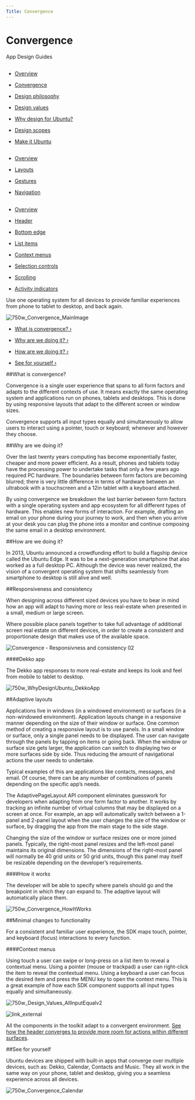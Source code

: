 ```yaml
---
Title: Convergence
---
```


# Convergence

App Design Guides


##


-  [Overview](/apps/design/get-started/)

-  [Convergence](/apps/design/get-started/convergence)

-  [Design philosophy](/apps/design/get-started/design-philosophy)

-  [Design values](/apps/design/get-started/design-values)

-  [Why design for Ubuntu?](/apps/design/get-started/why-design-for-ubuntu)

-  [Design scopes](/apps/design/get-started/design-scopes)

-  [Make it Ubuntu](/apps/design/get-started/make-it-ubuntu)


##


-  [Overview](/apps/design/patterns/)

-  [Layouts](/apps/design/patterns/layouts)

-  [Gestures](/apps/design/patterns/gestures)

-  [Navigation](/apps/design/patterns/navigation)


##


-  [Overview](/apps/design/building-blocks/)

-  [Header](/apps/design/building-blocks/header)

-  [Bottom edge](/apps/design/building-blocks/bottom-edge)

-  [List items](/apps/design/building-blocks/list-items)

-  [Context menus](/apps/design/building-blocks/context-menus)

-  [Selection controls](/apps/design/building-blocks/selection-controls)

-  [Scrolling](/apps/design/building-blocks/scrolling)

-  [Activity indicators](/apps/design/building-blocks/activity-indicators)


Use one operating system for all devices to provide familiar experiences from phone to tablet to desktop, and back again.

![750w_Convergence_MainImage](https://assets.ubuntu.com/v1/d7f88a3e-750w_Convergence_MainImage.png)


-  [What is convergence? ›](#what-is-convergence)

-  [Why are we doing it? ›](#why-are-we-doing-it)

-  [How are we doing it? ›](#how-are-we-doing-it)

-  [See for yourself ›](#see-for-yourself)


##What is convergence?


Convergence is a single user experience that spans to all form factors and adapts to the different contexts of use. It means exactly the same operating system and applications run on phones, tablets and desktops. This is done by using responsive layouts that adapt to the different screen or window sizes.


Convergence supports all input types equally and simultaneously to allow users to interact using a pointer, touch or keyboard; whenever and however they choose.


##Why are we doing it?


Over the last twenty years computing has become exponentially faster, cheaper and more power efficient. As a result, phones and tablets today have the processing power to undertake tasks that only a few years ago required PC hardware. The boundaries between form factors are becoming blurred; there is very little difference in terms of hardware between an ultrabook with a touchscreen and a 12in tablet with a keyboard attached.


By using convergence we breakdown the last barrier between form factors with a single operating system and app ecosystem for all different types of hardware. This enables new forms of interaction. For example, drafting an email on your phone during your journey to work, and then when you arrive at your desk you can plug the phone into a monitor and continue composing the same email in a desktop environment.


##How are we doing it?


In 2013, Ubuntu announced a crowdfunding effort to build a flagship device called the Ubuntu Edge. It was to be a next-generation smartphone that also worked as a full desktop PC. Although the device was never realized, the vision of a convergent operating system that shifts seamlessly from smartphone to desktop is still alive and well.


##Responsiveness and consistency


When designing across different sized devices you have to bear in mind how an app will adapt to having more or less real-estate when presented in a small, medium or large screen.


Where possible place panels together to take full advantage of additional screen real estate on different devices, in order to create a consistent and proportionate design that makes use of the available space.

![Convergence - Responsivness and consistency 02](https://assets.ubuntu.com/v1/8591851e-Convergence-Responsivness-and-consistency-02.png)


####Dekko app


The Dekko app responses to more real-estate and keeps its look and feel from mobile to tablet to desktop.

![750w_WhyDesignUbuntu_DekkoApp](https://assets.ubuntu.com/v1/ba27a71d-750w_WhyDesignUbuntu_DekkoApp.png)


##Adaptive layouts


Applications live in windows (in a windowed environment) or surfaces (in a non-windowed environment). Application layouts change in a responsive manner depending on the size of their window or surface. One common method of creating a responsive layout is to use panels. In a small window or surface, only a single panel needs to be displayed. The user can navigate through the panels by tapping on items or going back. When the window or surface size gets larger, the application can switch to displaying two or more surfaces side by side. Thus reducing the amount of navigational actions the user needs to undertake.


Typical examples of this are applications like contacts, messages, and email. Of course, there can be any number of combinations of panels depending on the specific app’s needs.


The AdaptivePageLayout API component eliminates guesswork for developers when adapting from one form factor to another. It works by tracking an infinite number of virtual columns that may be displayed on a screen at once. For example, an app will automatically switch between a 1-panel and 2-panel layout when the user changes the size of the window or surface, by dragging the app from the main stage to the side stage.


Changing the size of the window or surface resizes one or more joined panels. Typically, the right-most panel resizes and the left-most panel maintains its original dimensions. The dimensions of the right-most panel will normally be 40 grid units or 50 grid units, though this panel may itself be resizable depending on the developer’s requirements.


####How it works


The developer will be able to specify where panels should go and the breakpoint in which they can expand to. The adaptive layout will automatically place them.

![750w_Convergence_HowItWorks](https://assets.ubuntu.com/v1/79e5777a-750w_Convergence_HowItWorks.png)


##Minimal changes to functionality


For a consistent and familiar user experience, the SDK maps touch, pointer, and keyboard (focus) interactions to every function.


####Context menus


Using touch a user can swipe or long-press on a list item to reveal a contextual menu. Using a pointer (mouse or trackpad) a user can right-click the item to reveal the contextual menu. Using a keyboard a user can focus the desired item and press the MENU key to open the context menu. This is a great example of how each SDK component supports all input types equally and simultaneously.

![750w_Design_Values_AllInputEqualv2](https://assets.ubuntu.com/v1/a2260192-750w_Design_Values_AllInputEqualv2.png)


![link_external](https://assets.ubuntu.com/v1/75f60d24-link_external.png)


All the components in the toolkit adapt to a convergent environment.  [See how the header converges to provide more room for actions within different surfaces](/apps/design/building-blocks/header).


##See for yourself


Ubuntu devices are shipped with built-in apps that converge over multiple devices, such as: Dekko, Calendar, Contacts and Music. They all work in the same way on your phone, tablet and desktop, giving you a seamless experience across all devices.

![750w_Convergence_Calendar](https://assets.ubuntu.com/v1/a309ff4f-750w_Convergence_Calendar.png)


